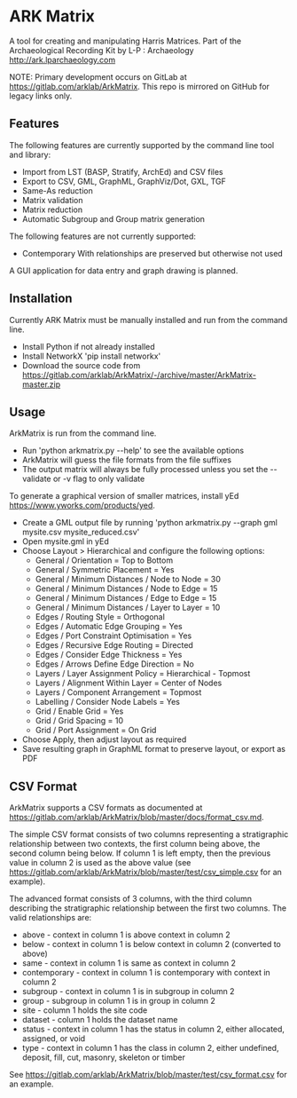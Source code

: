 # ARK Matrix

A tool for creating and manipulating Harris Matrices.
Part of the Archaeological Recording Kit by L-P : Archaeology
<http://ark.lparchaeology.com>

NOTE: Primary development occurs on GitLab at <https://gitlab.com/arklab/ArkMatrix>. This repo is mirrored on GitHub for legacy links only.

## Features

The following features are currently supported by the command line tool and library:

*   Import from LST (BASP, Stratify, ArchEd) and CSV files
*   Export to CSV, GML, GraphML, GraphViz/Dot, GXL, TGF
*   Same-As reduction
*   Matrix validation
*   Matrix reduction
*   Automatic Subgroup and Group matrix generation

The following features are not currently supported:
*   Contemporary With relationships are preserved but otherwise not used

A GUI application for data entry and graph drawing is planned.

## Installation

Currently ARK Matrix must be manually installed and run from the command line.

*   Install Python if not already installed
*   Install NetworkX 'pip install networkx'
*   Download the source code from <https://gitlab.com/arklab/ArkMatrix/-/archive/master/ArkMatrix-master.zip>

## Usage

ArkMatrix is run from the command line.

*   Run 'python arkmatrix.py --help' to see the available options
*   ArkMatrix will guess the file formats from the file suffixes
*   The output matrix will always be fully processed unless you set the --validate or -v flag to only validate

To generate a graphical version of smaller matrices, install yEd <https://www.yworks.com/products/yed>.

* Create a GML output file by running 'python arkmatrix.py --graph gml mysite.csv mysite_reduced.csv'
* Open mysite.gml in yEd
* Choose Layout > Hierarchical and configure the following options:
  * General / Orientation = Top to Bottom
  * General / Symmetric Placement = Yes
  * General / Minimum Distances / Node to Node = 30
  * General / Minimum Distances / Node to Edge = 15
  * General / Minimum Distances / Edge to Edge = 15
  * General / Minimum Distances / Layer to Layer = 10
  * Edges / Routing Style = Orthogonal
  * Edges / Automatic Edge Grouping = Yes
  * Edges / Port Constraint Optimisation = Yes
  * Edges / Recursive Edge Routing = Directed
  * Edges / Consider Edge Thickness = Yes
  * Edges / Arrows Define Edge Direction = No
  * Layers / Layer Assignment Policy = Hierarchical - Topmost
  * Layers / Alignment Within Layer = Center of Nodes
  * Layers / Component Arrangement = Topmost
  * Labelling / Consider Node Labels = Yes
  * Grid / Enable Grid = Yes
  * Grid / Grid Spacing = 10
  * Grid / Port Assignment = On Grid
* Choose Apply, then adjust layout as required
* Save resulting graph in GraphML format to preserve layout, or export as PDF

## CSV Format

ArkMatrix supports a CSV formats as documented at  <https://gitlab.com/arklab/ArkMatrix/blob/master/docs/format_csv.md>.

The simple CSV format consists of two columns representing a stratigraphic relationship between two contexts, the first column being above, the second column being below. If column 1 is left empty, then the previous value in column 2 is used as the above value (see <https://gitlab.com/arklab/ArkMatrix/blob/master/test/csv_simple.csv> for an example).

The advanced format consists of 3 columns, with the third column describing the stratigraphic relationship between the first two columns. The valid relationships are:

*   above - context in column 1 is above context in column 2
*   below - context in column 1 is below context in column 2 (converted to above)
*   same - context in column 1 is same as context in column 2
*   contemporary - context in column 1 is contemporary with context in column 2
*   subgroup - context in column 1 is in subgroup in column 2
*   group - subgroup in column 1 is in group in column 2
*   site - column 1 holds the site code
*   dataset - column 1 holds the dataset name
*   status - context in column 1 has the status in column 2, either allocated, assigned, or void
*   type - context in column 1 has the class in column 2, either undefined, deposit, fill, cut, masonry, skeleton or timber

See <https://gitlab.com/arklab/ArkMatrix/blob/master/test/csv_format.csv> for an example.
